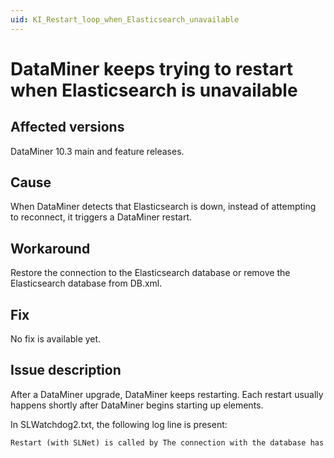 ```yaml
---
uid: KI_Restart_loop_when_Elasticsearch_unavailable
---
```


# DataMiner keeps trying to restart when Elasticsearch is unavailable

## Affected versions

DataMiner 10.3 main and feature releases.

## Cause

When DataMiner detects that Elasticsearch is down, instead of attempting to reconnect, it triggers a DataMiner restart.

## Workaround

Restore the connection to the Elasticsearch database or remove the Elasticsearch database from DB.xml.

## Fix

No fix is available yet. <!-- Task ID: 209245-->

## Issue description

After a DataMiner upgrade, DataMiner keeps restarting. Each restart usually happens shortly after DataMiner begins starting up elements.

In SLWatchdog2.txt, the following log line is present:

```txt
Restart (with SLNet) is called by The connection with the database has been restored.
```
